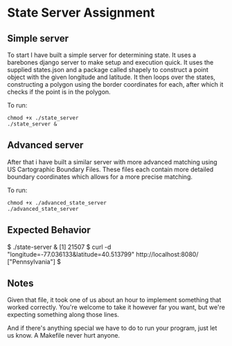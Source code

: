 # State Server Assignment

## Simple server
To start I have built a simple server for determining state. It uses a barebones django server to make setup and execution quick.
It uses the supplied states.json and a package called shapely to construct a point object with the given longitude and latitude.
It then loops over the states, constructing a polygon using the border coordinates for each, after which it checks if the point is in the polygon.

To run:
```
chmod +x ./state_server
./state_server &
```

## Advanced server
After that i have built a similar server with more advanced matching using US Cartographic Boundary Files. These files each contain more detailed boundary coordinates which allows for a more precise matching.

To run:
```
chmod +x ./advanced_state_server
./advanced_state_server
```

## Expected Behavior

  $ ./state-server &
  [1] 21507
  $ curl  -d "longitude=-77.036133&latitude=40.513799" http://localhost:8080/
  ["Pennsylvania"]
  $


## Notes

Given that file, it took one of us about an hour to implement something that
worked correctly. You're welcome to take it however far you want, but we're
expecting something along those lines.

And if there's anything special we have to do to run your program, just let us
know. A Makefile never hurt anyone.
